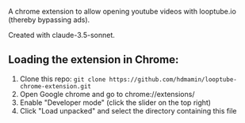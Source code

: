 A chrome extension to allow opening youtube videos with looptube.io (thereby bypassing ads).

Created with claude-3.5-sonnet.

## Loading the extension in Chrome:

1. Clone this repo: `git clone https://github.com/hdmamin/looptube-chrome-extension.git`
2. Open Google chrome and go to chrome://extensions/
3. Enable "Developer mode" (click the slider on the top right)
4. Click "Load unpacked" and select the directory containing this file
